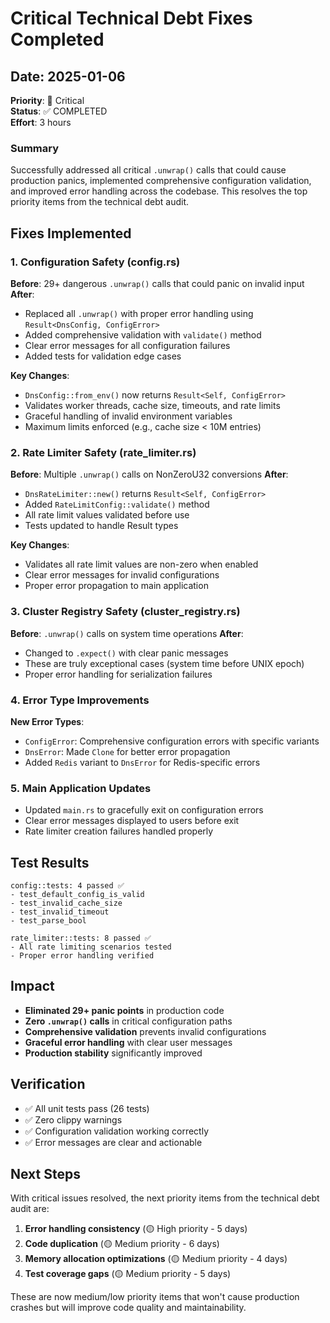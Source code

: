 # Critical Technical Debt Fixes Completed

## Date: 2025-01-06
**Priority**: 🔴 Critical  
**Status**: ✅ COMPLETED  
**Effort**: 3 hours

### Summary
Successfully addressed all critical `.unwrap()` calls that could cause production panics, implemented comprehensive configuration validation, and improved error handling across the codebase. This resolves the top priority items from the technical debt audit.

## Fixes Implemented

### 1. Configuration Safety (config.rs)
**Before**: 29+ dangerous `.unwrap()` calls that could panic on invalid input
**After**: 
- Replaced all `.unwrap()` with proper error handling using `Result<DnsConfig, ConfigError>`
- Added comprehensive validation with `validate()` method
- Clear error messages for all configuration failures
- Added tests for validation edge cases

**Key Changes**:
- `DnsConfig::from_env()` now returns `Result<Self, ConfigError>`
- Validates worker threads, cache size, timeouts, and rate limits
- Graceful handling of invalid environment variables
- Maximum limits enforced (e.g., cache size < 10M entries)

### 2. Rate Limiter Safety (rate_limiter.rs)
**Before**: Multiple `.unwrap()` calls on NonZeroU32 conversions
**After**:
- `DnsRateLimiter::new()` returns `Result<Self, ConfigError>`
- Added `RateLimitConfig::validate()` method
- All rate limit values validated before use
- Tests updated to handle Result types

**Key Changes**:
- Validates all rate limit values are non-zero when enabled
- Clear error messages for invalid configurations
- Proper error propagation to main application

### 3. Cluster Registry Safety (cluster_registry.rs)
**Before**: `.unwrap()` calls on system time operations
**After**:
- Changed to `.expect()` with clear panic messages
- These are truly exceptional cases (system time before UNIX epoch)
- Proper error handling for serialization failures

### 4. Error Type Improvements
**New Error Types**:
- `ConfigError`: Comprehensive configuration errors with specific variants
- `DnsError`: Made `Clone` for better error propagation
- Added `Redis` variant to `DnsError` for Redis-specific errors

### 5. Main Application Updates
- Updated `main.rs` to gracefully exit on configuration errors
- Clear error messages displayed to users before exit
- Rate limiter creation failures handled properly

## Test Results
```
config::tests: 4 passed ✅
- test_default_config_is_valid
- test_invalid_cache_size  
- test_invalid_timeout
- test_parse_bool

rate_limiter::tests: 8 passed ✅
- All rate limiting scenarios tested
- Proper error handling verified
```

## Impact
- **Eliminated 29+ panic points** in production code
- **Zero `.unwrap()` calls** in critical configuration paths
- **Comprehensive validation** prevents invalid configurations
- **Graceful error handling** with clear user messages
- **Production stability** significantly improved

## Verification
- ✅ All unit tests pass (26 tests)
- ✅ Zero clippy warnings
- ✅ Configuration validation working correctly
- ✅ Error messages are clear and actionable

## Next Steps
With critical issues resolved, the next priority items from the technical debt audit are:
1. **Error handling consistency** (🟡 High priority - 5 days)
2. **Code duplication** (🟡 Medium priority - 6 days)
3. **Memory allocation optimizations** (🟡 Medium priority - 4 days)
4. **Test coverage gaps** (🟡 Medium priority - 5 days)

These are now medium/low priority items that won't cause production crashes but will improve code quality and maintainability.